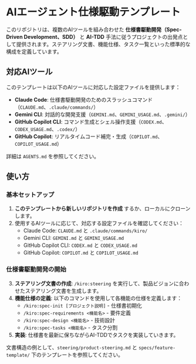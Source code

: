 # AIエージェント仕様駆動テンプレート

このリポジトリは、複数のAIツールを組み合わせた **仕様書駆動開発（Spec-Driven Development、SDD）** と **AI-TDD** 手法に従うプロジェクトの出発点として提供されます。ステアリング文書、機能仕様、タスク一覧といった標準的な構成を定義しています。

## 対応AIツール

このテンプレートは以下のAIツールに対応した設定ファイルを提供します：

- **Claude Code**: 仕様書駆動開発のためのスラッシュコマンド（`CLAUDE.md`、`.claude/commands/`）
- **Gemini CLI**: 対話的な開発支援（`GEMINI.md`、`GEMINI_USAGE.md`、`.gemini/`）
- **GitHub Copilot CLI**: コマンド生成とシェル操作支援（`CODEX.md`、`CODEX_USAGE.md`、`.codex/`）
- **GitHub Copilot**: リアルタイムコード補完・生成（`COPILOT.md`、`COPILOT_USAGE.md`）

詳細は `AGENTS.md` を参照してください。

## 使い方

### 基本セットアップ

1. **このテンプレートから新しいリポジトリを作成** するか、ローカルにクローンします。
2. 使用するAIツールに応じて、対応する設定ファイルを確認してください：
   - Claude Code: `CLAUDE.md` と `.claude/commands/kiro/`
   - Gemini CLI: `GEMINI.md` と `GEMINI_USAGE.md`
   - GitHub Copilot CLI: `CODEX.md` と `CODEX_USAGE.md`
   - GitHub Copilot: `COPILOT.md` と `COPILOT_USAGE.md`

### 仕様書駆動開発の開始

3. **ステアリング文書の作成**: `/kiro:steering` を実行して、製品ビジョンに合わせたステアリング文書を生成します。
4. **機能仕様の定義**: 以下のコマンドを使用して各機能の仕様を定義します：
   - `/kiro:spec-init [プロジェクト説明]` - 仕様書初期化
   - `/kiro:spec-requirements <機能名>` - 要件定義
   - `/kiro:spec-design <機能名>` - 技術設計
   - `/kiro:spec-tasks <機能名>` - タスク分割
5. **実装**: 仕様書を最新に保ちながらAI-TDDでタスクを実装していきます。

文書構造の例として、`steering/product-steering.md` と `specs/feature-template/` 下のテンプレートを参照してください。
